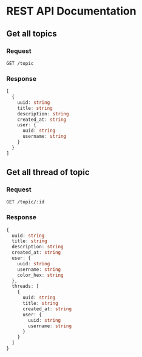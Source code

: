 # REST API Documentation

## Get all topics
### Request
```HTTP
GET /topic
```
### Response
```TypeScript
[
  {
    uuid: string
    title: string
    description: string
    created_at: string
    user: {
      uuid: string
      username: string
    }
  }
]
```

## Get all thread of topic
### Request
```HTTP
GET /topic/:id
```
### Response
```TypeScript
{
  uuid: string
  title: string
  description: string
  created_at: string
  user: {
    uuid: string
    username: string
    color_hex: string
  },
  threads: [
    {
      uuid: string
      title: string
      created_at: string
      user: {
        uuid: string
        username: string
      }
    }
  ]
}
```

<!-- ## Schemas

### User
```TypeScript
interface User {
  uuid: string
  username: string
  color_hex: string
  email: string
  created_at: string
}
```

### Topic
```TypeScript
interface Topic {
  uuid: string
  title: string
  description: string
  created_at: string
  user: User
}
```

### Thread
```TypeScript
interface Thread {
  uuid: string
  title: string
  created_at: string
  topic: Topic
  user: User
}
```

### Comment
```TypeScript
interface Comment {
  uuid: string
  content: string
  created_at: string
  thread: Thread
  user: User
}
``` -->
